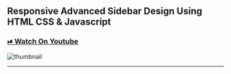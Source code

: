 ## Responsive Advanced Sidebar Design Using HTML CSS & Javascript

### [⏯ Watch On Youtube](https://youtu.be/WM3PlCnqfrU)

![thumbnail](thumbnail.png)

---
